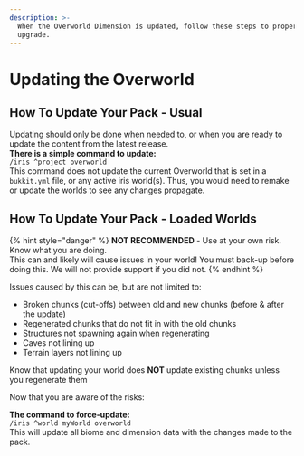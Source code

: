 ```yaml
---
description: >-
  When the Overworld Dimension is updated, follow these steps to properly
  upgrade.
---
```


# Updating the Overworld

## How To Update Your Pack - Usual

Updating should only be done when needed to, or when you are ready to update the content from the latest release.   
**There is a simple command to update:**  
`/iris ^project overworld`  
This command does not update the current Overworld that is set in a `bukkit.yml` file, or any active iris world\(s\). Thus, you would need to remake or update the worlds to see any changes propagate.

## How To Update Your Pack - Loaded Worlds

{% hint style="danger" %}
**NOT RECOMMENDED** - Use at your own risk. Know what you are doing.  
This can and likely will cause issues in your world! You must back-up before doing this. We will not provide support if you did not.
{% endhint %}

Issues caused by this can be, but are not limited to:

* Broken chunks \(cut-offs\) between old and new chunks \(before & after the update\)
* Regenerated chunks that do not fit in with the old chunks
* Structures not spawning again when regenerating
* Caves not lining up
* Terrain layers not lining up

Know that updating your world does **NOT** update existing chunks unless you regenerate them

Now that you are aware of the risks:

**The command to force-update:**   
`/iris ^world myWorld overworld`   
This will update all biome and dimension data with the changes made to the pack.

